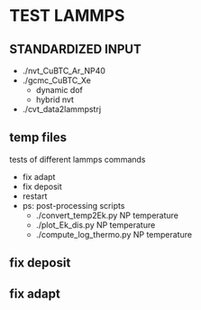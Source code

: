# TEST LAMMPS

## STANDARDIZED INPUT
* ./nvt_CuBTC_Ar_NP40
* ./gcmc_CuBTC_Xe
    * dynamic dof
    * hybrid nvt
* ./cvt_data2lammpstrj


## temp files
tests of different lammps commands

* fix adapt
* fix deposit
* restart
* ps: post-processing scripts
    * ./convert_temp2Ek.py NP temperature
    * ./plot_Ek_dis.py NP temperature
    * ./compute_log_thermo.py NP temperature

## fix deposit
## fix adapt
